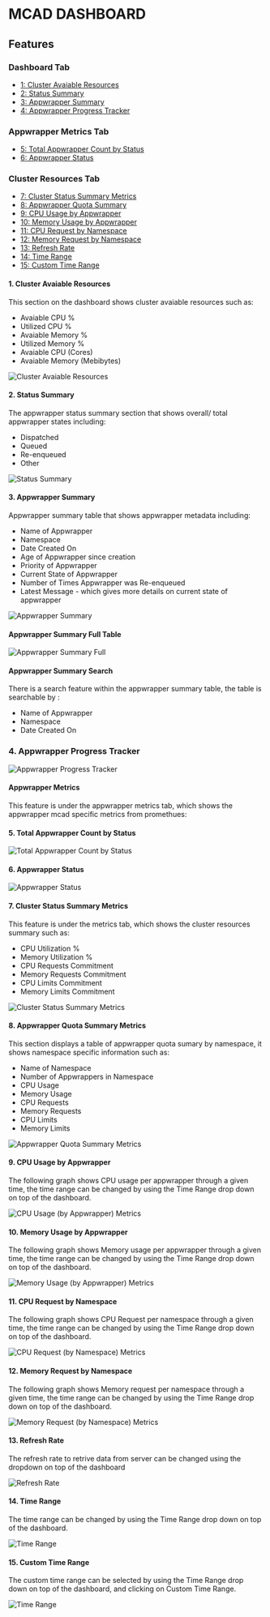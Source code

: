 # MCAD DASHBOARD

## Features

### Dashboard Tab
- [1: Cluster Avaiable Resources](#1-cluster-avaiable-resources)
- [2: Status Summary](#2-status-summary)
- [3: Appwrapper Summary](#3-appwrapper-summary)
- [4: Appwrapper Progress Tracker](#4-appwrapper-progress-tracker)

### Appwrapper Metrics Tab
- [5: Total Appwrapper Count by Status](#5-total-appwrapper-count-by-status)
- [6: Appwrapper Status](#6-appwrapper-status)

### Cluster Resources Tab
- [7: Cluster Status Summary Metrics](#7-cluster-status-summary-metrics)
- [8: Appwrapper Quota Summary](#8-appwrapper-quota-summary-metrics)
- [9: CPU Usage by Appwrapper](#9-cpu-usage-by-appwrapper)
- [10: Memory Usage by Appwrapper](#10-memory-usage-by-appwrapper)
- [11: CPU Request by Namespace](#11-cpu-request-by-namespace)
- [12: Memory Request by Namespace](#12-memory-request-by-namespace)
- [13: Refresh Rate](#13-refresh-rate)
- [14: Time Range](#14-time-range)
- [15: Custom Time Range](#15-custom-time-range)


#### 1. Cluster Avaiable Resources

This section on the dashboard shows cluster avaiable resources such as:

- Avaiable CPU %
- Utilized CPU %
- Avaiable Memory %
- Utilized Memory %
- Avaiable CPU (Cores)
- Avaiable Memory (Mebibytes)

![Cluster Avaiable Resources](docs/rsrc/MCAD-dashboard/cluster_avaiable_resources_full.png)

#### 2. Status Summary

The appwrapper status summary section that shows overall/ total appwrapper states including:

- Dispatched
- Queued
- Re-enqueued
- Other

![Status Summary](docs/rsrc/MCAD-dashboard/status_summary.png)

#### 3. Appwrapper Summary

Appwrapper summary table that shows appwrapper metadata including:

- Name of Appwrapper
- Namespace
- Date Created On
- Age of Appwrapper since creation
- Priority of Appwrapper
- Current State of Appwrapper 
- Number of Times Appwrapper was Re-enqueued
- Latest Message - which gives more details on current state of appwrapper

![Appwrapper Summary](docs/rsrc/MCAD-dashboard/appwrapper_summary.png)

#### Appwrapper Summary Full Table
![Appwrapper Summary Full](docs/rsrc/MCAD-dashboard/appwrapper_summary_full.png)

#### Appwrapper Summary Search

There is a search feature within the appwrapper summary table, the table is searchable by :

- Name of Appwrapper 
- Namespace
- Date Created On

### 4. Appwrapper Progress Tracker
![Appwrapper Progress Tracker](docs/rsrc/MCAD-dashboard/appwrapper-progress-tracker.png)

#### Appwrapper Metrics

This feature is under the appwrapper metrics tab, which shows the appwrapper mcad specific metrics from promethues:

#### 5. Total Appwrapper Count by Status

![Total Appwrapper Count by Status](docs/rsrc/MCAD-dashboard/total-appwrapper-count-by-status.png)

#### 6. Appwrapper Status

![Appwrapper Status](docs/rsrc/MCAD-dashboard/appwrapper-status.png)

#### 7. Cluster Status Summary Metrics

This feature is under the metrics tab, which shows the cluster resources summary such as:

- CPU Utilization %
- Memory Utilization %
- CPU Requests Commitment 
- Memory Requests Commitment
- CPU Limits Commitment 
- Memory Limits Commitment

![Cluster Status Summary Metrics](docs/rsrc/MCAD-dashboard/metrics_cluster_status_summary.png)

#### 8. Appwrapper Quota Summary Metrics

This section displays a table of appwrapper quota sumary by namespace, it shows namespace specific information such as:

- Name of Namespace
- Number of Appwrappers in Namespace
- CPU Usage
- Memory Usage 
- CPU Requests
- Memory Requests
- CPU Limits
- Memory Limits 

![Appwrapper Quota Summary Metrics](docs/rsrc/MCAD-dashboard/metrics_appwrapper_quota-summary.png)

#### 9. CPU Usage by Appwrapper

The following graph shows CPU usage per appwrapper through a given time, the time range can be changed by using the Time Range drop down on top of the dashboard. 

![CPU Usage (by Appwrapper) Metrics](docs/rsrc/MCAD-dashboard/metrics_cpu_usage_by_appwrapper.png)

#### 10. Memory Usage by Appwrapper

The following graph shows Memory usage per appwrapper through a given time, the time range can be changed by using the Time Range drop down on top of the dashboard. 

![Memory Usage (by Appwrapper) Metrics](docs/rsrc/MCAD-dashboard/metrics_memory_usage_by_appwrapper.png)

#### 11. CPU Request by Namespace

The following graph shows CPU Request per namespace through a given time, the time range can be changed by using the Time Range drop down on top of the dashboard. 

![CPU Request (by Namespace) Metrics](docs/rsrc/MCAD-dashboard/metrics_cpu_request_by_namespace.png)

#### 12. Memory Request by Namespace

The following graph shows Memory request per namespace through a given time, the time range can be changed by using the Time Range drop down on top of the dashboard. 

![Memory Request (by Namespace) Metrics](docs/rsrc/MCAD-dashboard/metrics_memory_request_by_namespace.png)

#### 13. Refresh Rate

The refresh rate to retrive data from server can be changed using the dropdown on top of the dashboard

![Refresh Rate](docs/rsrc/MCAD-dashboard/refresh_rate.png)

#### 14. Time Range

The time range can be changed by using the Time Range drop down on top of the dashboard. 

![Time Range](docs/rsrc/MCAD-dashboard/time_range.png)


#### 15. Custom Time Range

The custom time range can be selected by using the Time Range drop down on top of the dashboard, and clicking on Custom Time Range.  

![Time Range](docs/rsrc/MCAD-dashboard/custom-time-range.png)